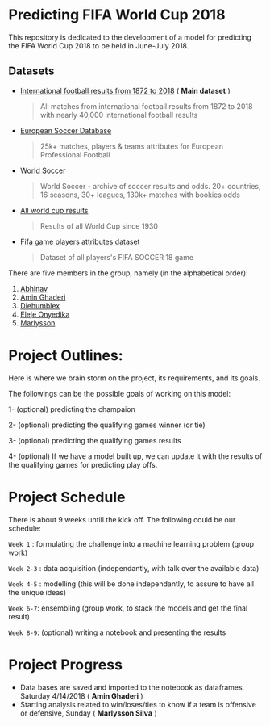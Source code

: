 # Predicting FIFA World Cup 2018

This repository is dedicated to the development of a model for predicting the FIFA World Cup 2018 to be held in June-July 2018.

## Datasets

- [International football results from 1872 to 2018](https://www.kaggle.com/martj42/international-football-results-from-1872-to-2017/data) ( **Main dataset** )
    > All matches from international football results from 1872 to 2018 with nearly 40,000 international football results
-  [European Soccer Database](https://www.kaggle.com/hugomathien/soccer)
    > 25k+ matches, players & teams attributes for European Professional Football
- [World Soccer](https://www.kaggle.com/sashchernuh/european-football/data)
    > World Soccer - archive of soccer results and odds. 20+ countries, 16 seasons, 30+ leagues, 130k+ matches with bookies odds
- [All world cup results](https://www.kaggle.com/abecklas/fifa-world-cup/data)
    > Results of all World Cup since 1930

- [Fifa game players attributes dataset](https://www.kaggle.com/thec03u5/fifa-18-demo-player-dataset/data)
    > Dataset of all players's FIFA SOCCER 18 game
    
There are five members in the group, namely (in the alphabetical order):

1. [Abhinav](https://github.com/abhinavralhan)
2. [Amin Ghaderi](https://github.com/amnghd)
3. [Diehumblex]()
4. [Eleje Onyedika]()
5. [Marlysson](https://github.com/Marlysson)

# Project Outlines:

Here is where we brain storm on the project, its requirements, and its goals.

The followings can be the possible goals of working on this model:

1- (optional) predicting the champaion

2- (optional) predicting the qualifying games winner (or tie)

3- (optional) predicting the qualifying games results

4- (optional) If we have a model built up, we can update it with the results of the qualifying games for predicting play offs.


# Project Schedule

There is about 9 weeks untill the kick off.
The following could be our schedule:

``Week 1`` : formulating the challenge into a machine learning problem (group work)

``Week 2-3`` : data acquisition (independantly, with talk over the available data)

``Week 4-5`` : modelling (this will be done independantly, to assure to have all the unique ideas)

``Week 6-7``: ensembling (group work, to stack the models and get the final result)

``Week 8-9``: (optional) writing a notebook and presenting the results


# Project Progress

- Data bases are saved and imported to the notebook as dataframes, Saturday 4/14/2018 ( **Amin Ghaderi** )
- Starting analysis related to win/loses/ties to know if a team is offensive or defensive, Sunday ( **Marlysson Silva** )